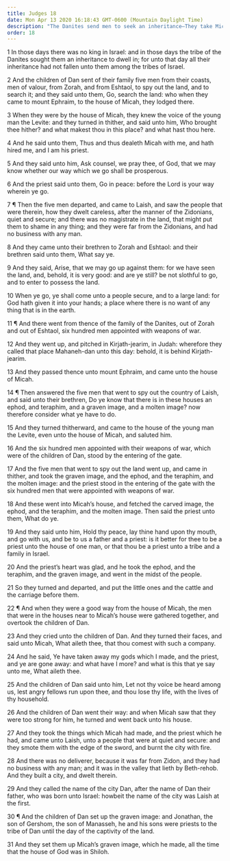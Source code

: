 ```yaml
---
title: Judges 18
date: Mon Apr 13 2020 16:18:43 GMT-0600 (Mountain Daylight Time)
description: "The Danites send men to seek an inheritance—They take Micah’s images and priest, burn the city of Laish, and set up idolatry."
order: 18
---
```


1 In those days there was no king in Israel: and in those days the tribe of the Danites sought them an inheritance to dwell in; for unto that day all their inheritance had not fallen unto them among the tribes of Israel.

2 And the children of Dan sent of their family five men from their coasts, men of valour, from Zorah, and from Eshtaol, to spy out the land, and to search it; and they said unto them, Go, search the land: who when they came to mount Ephraim, to the house of Micah, they lodged there.

3 When they were by the house of Micah, they knew the voice of the young man the Levite: and they turned in thither, and said unto him, Who brought thee hither? and what makest thou in this place? and what hast thou here.

4 And he said unto them, Thus and thus dealeth Micah with me, and hath hired me, and I am his priest.

5 And they said unto him, Ask counsel, we pray thee, of God, that we may know whether our way which we go shall be prosperous.

6 And the priest said unto them, Go in peace: before the Lord is your way wherein ye go.

7 ¶ Then the five men departed, and came to Laish, and saw the people that were therein, how they dwelt careless, after the manner of the Zidonians, quiet and secure; and there was no magistrate in the land, that might put them to shame in any thing; and they were far from the Zidonians, and had no business with any man.

8 And they came unto their brethren to Zorah and Eshtaol: and their brethren said unto them, What say ye.

9 And they said, Arise, that we may go up against them: for we have seen the land, and, behold, it is very good: and are ye still? be not slothful to go, and to enter to possess the land.

10 When ye go, ye shall come unto a people secure, and to a large land: for God hath given it into your hands; a place where there is no want of any thing that is in the earth.

11 ¶ And there went from thence of the family of the Danites, out of Zorah and out of Eshtaol, six hundred men appointed with weapons of war.

12 And they went up, and pitched in Kirjath-jearim, in Judah: wherefore they called that place Mahaneh-dan unto this day: behold, it is behind Kirjath-jearim.

13 And they passed thence unto mount Ephraim, and came unto the house of Micah.

14 ¶ Then answered the five men that went to spy out the country of Laish, and said unto their brethren, Do ye know that there is in these houses an ephod, and teraphim, and a graven image, and a molten image? now therefore consider what ye have to do.

15 And they turned thitherward, and came to the house of the young man the Levite, even unto the house of Micah, and saluted him.

16 And the six hundred men appointed with their weapons of war, which were of the children of Dan, stood by the entering of the gate.

17 And the five men that went to spy out the land went up, and came in thither, and took the graven image, and the ephod, and the teraphim, and the molten image: and the priest stood in the entering of the gate with the six hundred men that were appointed with weapons of war.

18 And these went into Micah’s house, and fetched the carved image, the ephod, and the teraphim, and the molten image. Then said the priest unto them, What do ye.

19 And they said unto him, Hold thy peace, lay thine hand upon thy mouth, and go with us, and be to us a father and a priest: is it better for thee to be a priest unto the house of one man, or that thou be a priest unto a tribe and a family in Israel.

20 And the priest’s heart was glad, and he took the ephod, and the teraphim, and the graven image, and went in the midst of the people.

21 So they turned and departed, and put the little ones and the cattle and the carriage before them.

22 ¶ And when they were a good way from the house of Micah, the men that were in the houses near to Micah’s house were gathered together, and overtook the children of Dan.

23 And they cried unto the children of Dan. And they turned their faces, and said unto Micah, What aileth thee, that thou comest with such a company.

24 And he said, Ye have taken away my gods which I made, and the priest, and ye are gone away: and what have I more? and what is this that ye say unto me, What aileth thee.

25 And the children of Dan said unto him, Let not thy voice be heard among us, lest angry fellows run upon thee, and thou lose thy life, with the lives of thy household.

26 And the children of Dan went their way: and when Micah saw that they were too strong for him, he turned and went back unto his house.

27 And they took the things which Micah had made, and the priest which he had, and came unto Laish, unto a people that were at quiet and secure: and they smote them with the edge of the sword, and burnt the city with fire.

28 And there was no deliverer, because it was far from Zidon, and they had no business with any man; and it was in the valley that lieth by Beth-rehob. And they built a city, and dwelt therein.

29 And they called the name of the city Dan, after the name of Dan their father, who was born unto Israel: howbeit the name of the city was Laish at the first.

30 ¶ And the children of Dan set up the graven image: and Jonathan, the son of Gershom, the son of Manasseh, he and his sons were priests to the tribe of Dan until the day of the captivity of the land.

31 And they set them up Micah’s graven image, which he made, all the time that the house of God was in Shiloh.
